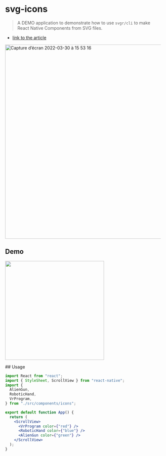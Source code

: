 # svg-icons

> A DEMO application to demonstrate how to use `svgr/cli` to make React Native Components from SVG files.

- [link to the article](https://davidl.fr/blog/react-native-svg-icons-component)

<img width="628" alt="Capture d’écran 2022-03-30 à 15 53 16" src="https://user-images.githubusercontent.com/81434852/160851545-b2f67437-459a-4f8c-88ad-a8b66afee3a5.png">

## Demo

<img width="320" src="https://user-images.githubusercontent.com/81434852/160851859-8a8d7aa1-224d-4974-9782-4390b733bc8a.png">

## Usage

```jsx
import React from "react";
import { StyleSheet, ScrollView } from "react-native";
import {
  AlienGun,
  RoboticHand,
  VrProgram,
} from "./src/components/icons";

export default function App() {
  return (
    <ScrollView>
      <VrProgram color={"red"} />
      <RoboticHand color={"blue"} />
      <AlienGun color={"green"} />
    </ScrollView>
  );
}
```

